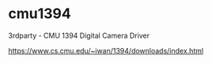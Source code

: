# cmu1394
3rdparty - CMU 1394 Digital Camera Driver

https://www.cs.cmu.edu/~iwan/1394/downloads/index.html
